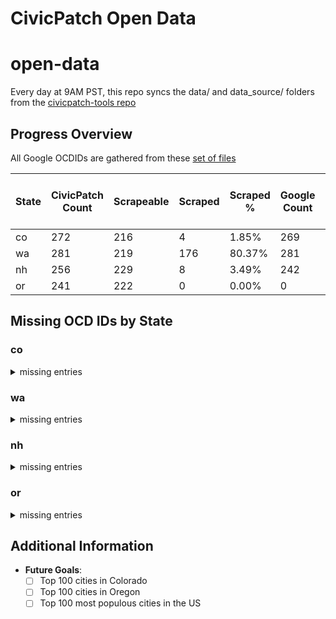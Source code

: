 # CivicPatch Open Data
# open-data

Every day at 9AM PST, this repo syncs the data/ and data_source/ folders from the
[civicpatch-tools repo](https://github.com/CivicPatch/civicpatch-tools)
    
## Progress Overview

All Google OCDIDs are gathered from these [set of files](https://drive.google.com/drive/folders/15DHdG3D4-IWeuAj5k-fTMUFVEkrYDGqn)

| State | CivicPatch Count | Scrapeable | Scraped | Scraped % | Google Count | Missing Places in CivicPatch | Missing Places in Google |
|-------|------------------|------------|---------|-----------|--------------|-----------------------|-------------------|
| co | 272 | 216 | 4 | 1.85% | 269 | 1 | 4 |
| wa | 281 | 219 | 176 | 80.37% | 281 | 2 | 2 |
| nh | 256 | 229 | 8 | 3.49% | 242 | 6 | 19 |
| or | 241 | 222 | 0 | 0.00% | 0 | 0 | 0 |

## Missing OCD IDs by State

### co

<details>
<summary>missing entries</summary>

#### Missing in CivicPatch:

**Places:**
- ocd-division/country:us/state:co/place:raymer_~new_raymer~

**Divisions:**
- ocd-division/country:us/state:co/place:arvada/council_district:1
- ocd-division/country:us/state:co/place:arvada/council_district:2
- ocd-division/country:us/state:co/place:arvada/council_district:3
- ocd-division/country:us/state:co/place:arvada/council_district:4
- ocd-division/country:us/state:co/place:centennial/council_district:1
- ocd-division/country:us/state:co/place:centennial/council_district:2
- ocd-division/country:us/state:co/place:centennial/council_district:3
- ocd-division/country:us/state:co/place:centennial/council_district:4
- ocd-division/country:us/state:co/place:colorado_springs/council_district:1
- ocd-division/country:us/state:co/place:colorado_springs/council_district:2
- ocd-division/country:us/state:co/place:colorado_springs/council_district:3
- ocd-division/country:us/state:co/place:colorado_springs/council_district:4
- ocd-division/country:us/state:co/place:colorado_springs/council_district:5
- ocd-division/country:us/state:co/place:colorado_springs/council_district:6
- ocd-division/country:us/state:co/place:fort_collins/council_district:1
- ocd-division/country:us/state:co/place:fort_collins/council_district:2
- ocd-division/country:us/state:co/place:fort_collins/council_district:3
- ocd-division/country:us/state:co/place:fort_collins/council_district:4
- ocd-division/country:us/state:co/place:fort_collins/council_district:5
- ocd-division/country:us/state:co/place:fort_collins/council_district:6
- ocd-division/country:us/state:co/place:greeley/ward:1
- ocd-division/country:us/state:co/place:greeley/ward:2
- ocd-division/country:us/state:co/place:greeley/ward:3
- ocd-division/country:us/state:co/place:greeley/ward:4
- ocd-division/country:us/state:co/place:longmont/ward:1
- ocd-division/country:us/state:co/place:longmont/ward:2
- ocd-division/country:us/state:co/place:longmont/ward:3
- ocd-division/country:us/state:co/place:loveland/ward:1
- ocd-division/country:us/state:co/place:loveland/ward:2
- ocd-division/country:us/state:co/place:loveland/ward:3
- ocd-division/country:us/state:co/place:loveland/ward:4
- ocd-division/country:us/state:co/place:pueblo/council_district:1
- ocd-division/country:us/state:co/place:pueblo/council_district:2
- ocd-division/country:us/state:co/place:pueblo/council_district:3
- ocd-division/country:us/state:co/place:pueblo/council_district:4
- ocd-division/country:us/state:co/place:thornton/ward:1
- ocd-division/country:us/state:co/place:thornton/ward:2
- ocd-division/country:us/state:co/place:thornton/ward:3
- ocd-division/country:us/state:co/place:thornton/ward:4
#### Missing in Google:

**Places:**
- ocd-division/country:us/state:co/place:raymer_(new_raymer)
- ocd-division/country:us/state:co/place:carbonate
- ocd-division/country:us/state:co/place:broomfield
- ocd-division/country:us/state:co/place:denver

**Divisions:**
- ocd-division/country:us/state:co/place:denver/council_district:1
- ocd-division/country:us/state:co/place:denver/council_district:10
- ocd-division/country:us/state:co/place:denver/council_district:11
- ocd-division/country:us/state:co/place:denver/council_district:2
- ocd-division/country:us/state:co/place:denver/council_district:3
- ocd-division/country:us/state:co/place:denver/council_district:4
- ocd-division/country:us/state:co/place:denver/council_district:5
- ocd-division/country:us/state:co/place:denver/council_district:6
- ocd-division/country:us/state:co/place:denver/council_district:7
- ocd-division/country:us/state:co/place:denver/council_district:8
- ocd-division/country:us/state:co/place:denver/council_district:9
- ocd-division/country:us/state:co/place:fort/council_district:1
- ocd-division/country:us/state:co/place:fort/council_district:2
- ocd-division/country:us/state:co/place:fort/council_district:3
- ocd-division/country:us/state:co/place:fort/council_district:4
- ocd-division/country:us/state:co/place:fort/council_district:5
- ocd-division/country:us/state:co/place:fort/council_district:6

</details>

### wa

<details>
<summary>missing entries</summary>

#### Missing in CivicPatch:

**Places:**
- ocd-division/country:us/state:wa/place:st_john
- ocd-division/country:us/state:wa/place:krupp

**Divisions:**
- ocd-division/country:us/state:wa/place:pomeroy/ward:1
- ocd-division/country:us/state:wa/place:pomeroy/ward:2
- ocd-division/country:us/state:wa/place:pomeroy/ward:3
- ocd-division/country:us/state:wa/place:pomeroy/ward:4
- ocd-division/country:us/state:wa/place:raymond/ward:1
- ocd-division/country:us/state:wa/place:raymond/ward:2
- ocd-division/country:us/state:wa/place:raymond/ward:3
#### Missing in Google:

**Places:**
- ocd-division/country:us/state:wa/place:krupp_(marlin)
- ocd-division/country:us/state:wa/place:st._john

**Divisions:**
- ocd-division/country:us/state:wa/place:anacortes/ward:1
- ocd-division/country:us/state:wa/place:anacortes/ward:2
- ocd-division/country:us/state:wa/place:anacortes/ward:3
- ocd-division/country:us/state:wa/place:bainbridge/council_district:1
- ocd-division/country:us/state:wa/place:bainbridge/council_district:2
- ocd-division/country:us/state:wa/place:bainbridge/council_district:3
- ocd-division/country:us/state:wa/place:bainbridge/council_district:4
- ocd-division/country:us/state:wa/place:bainbridge/council_district:5
- ocd-division/country:us/state:wa/place:bainbridge/council_district:6
- ocd-division/country:us/state:wa/place:bainbridge/council_district:7
- ocd-division/country:us/state:wa/place:bainbridge/ward:central
- ocd-division/country:us/state:wa/place:bainbridge/ward:north
- ocd-division/country:us/state:wa/place:bainbridge/ward:south
- ocd-division/country:us/state:wa/place:bellingham/ward:1
- ocd-division/country:us/state:wa/place:bellingham/ward:2
- ocd-division/country:us/state:wa/place:bellingham/ward:3
- ocd-division/country:us/state:wa/place:bellingham/ward:4
- ocd-division/country:us/state:wa/place:bellingham/ward:5
- ocd-division/country:us/state:wa/place:bellingham/ward:6
- ocd-division/country:us/state:wa/place:blaine/ward:1
- ocd-division/country:us/state:wa/place:blaine/ward:2
- ocd-division/country:us/state:wa/place:blaine/ward:3
- ocd-division/country:us/state:wa/place:bremerton/council_district:1
- ocd-division/country:us/state:wa/place:bremerton/council_district:2
- ocd-division/country:us/state:wa/place:bremerton/council_district:3
- ocd-division/country:us/state:wa/place:bremerton/council_district:4
- ocd-division/country:us/state:wa/place:bremerton/council_district:5
- ocd-division/country:us/state:wa/place:bremerton/council_district:6
- ocd-division/country:us/state:wa/place:bremerton/council_district:7
- ocd-division/country:us/state:wa/place:camas/ward:1
- ocd-division/country:us/state:wa/place:camas/ward:2
- ocd-division/country:us/state:wa/place:camas/ward:3
- ocd-division/country:us/state:wa/place:centralia/council_district:1
- ocd-division/country:us/state:wa/place:centralia/council_district:2
- ocd-division/country:us/state:wa/place:centralia/council_district:3
- ocd-division/country:us/state:wa/place:centralia/council_district:4
- ocd-division/country:us/state:wa/place:chehalis/council_district:1
- ocd-division/country:us/state:wa/place:chehalis/council_district:2
- ocd-division/country:us/state:wa/place:chehalis/council_district:3
- ocd-division/country:us/state:wa/place:chehalis/council_district:4
- ocd-division/country:us/state:wa/place:colville/ward:1
- ocd-division/country:us/state:wa/place:colville/ward:2
- ocd-division/country:us/state:wa/place:colville/ward:3
- ocd-division/country:us/state:wa/place:hoquiam/ward:1
- ocd-division/country:us/state:wa/place:hoquiam/ward:2
- ocd-division/country:us/state:wa/place:hoquiam/ward:3
- ocd-division/country:us/state:wa/place:hoquiam/ward:4
- ocd-division/country:us/state:wa/place:hoquiam/ward:5
- ocd-division/country:us/state:wa/place:hoquiam/ward:6
- ocd-division/country:us/state:wa/place:mount/ward:1
- ocd-division/country:us/state:wa/place:mount/ward:2
- ocd-division/country:us/state:wa/place:mount/ward:3
- ocd-division/country:us/state:wa/place:pasco/council_district:1
- ocd-division/country:us/state:wa/place:pasco/council_district:2
- ocd-division/country:us/state:wa/place:pasco/council_district:3
- ocd-division/country:us/state:wa/place:pasco/council_district:4
- ocd-division/country:us/state:wa/place:pasco/council_district:5
- ocd-division/country:us/state:wa/place:pasco/council_district:6
- ocd-division/country:us/state:wa/place:pullman/ward:1
- ocd-division/country:us/state:wa/place:pullman/ward:2
- ocd-division/country:us/state:wa/place:pullman/ward:3
- ocd-division/country:us/state:wa/place:puyallup/council_district:1
- ocd-division/country:us/state:wa/place:puyallup/council_district:2
- ocd-division/country:us/state:wa/place:puyallup/council_district:3
- ocd-division/country:us/state:wa/place:sedro-woolley/ward:1
- ocd-division/country:us/state:wa/place:sedro-woolley/ward:2
- ocd-division/country:us/state:wa/place:sedro-woolley/ward:3
- ocd-division/country:us/state:wa/place:sedro-woolley/ward:4
- ocd-division/country:us/state:wa/place:sedro-woolley/ward:5
- ocd-division/country:us/state:wa/place:sedro-woolley/ward:6
- ocd-division/country:us/state:wa/place:sunnyside/council_district:1
- ocd-division/country:us/state:wa/place:sunnyside/council_district:2
- ocd-division/country:us/state:wa/place:sunnyside/council_district:3
- ocd-division/country:us/state:wa/place:sunnyside/council_district:4
- ocd-division/country:us/state:wa/place:walla/ward:central
- ocd-division/country:us/state:wa/place:walla/ward:east
- ocd-division/country:us/state:wa/place:walla/ward:south
- ocd-division/country:us/state:wa/place:walla/ward:west
- ocd-division/country:us/state:wa/place:wenatchee/council_district:1
- ocd-division/country:us/state:wa/place:wenatchee/council_district:2
- ocd-division/country:us/state:wa/place:wenatchee/council_district:3
- ocd-division/country:us/state:wa/place:wenatchee/council_district:4
- ocd-division/country:us/state:wa/place:wenatchee/council_district:5
- ocd-division/country:us/state:wa/place:yakima/council_district:1
- ocd-division/country:us/state:wa/place:yakima/council_district:2
- ocd-division/country:us/state:wa/place:yakima/council_district:3
- ocd-division/country:us/state:wa/place:yakima/council_district:4
- ocd-division/country:us/state:wa/place:yakima/council_district:5
- ocd-division/country:us/state:wa/place:yakima/council_district:7

</details>

### nh

<details>
<summary>missing entries</summary>

#### Missing in CivicPatch:

**Places:**
- ocd-division/country:us/state:nh/place:millsfield
- ocd-division/country:us/state:nh/place:hale~s_location
- ocd-division/country:us/state:nh/place:wentworth~s_location
- ocd-division/country:us/state:nh/place:hart~s_location
- ocd-division/country:us/state:nh/place:pinkhams_grant
- ocd-division/country:us/state:nh/place:greens_grant

**Divisions:**
- ocd-division/country:us/state:nh/place:berlin/ward:1
- ocd-division/country:us/state:nh/place:berlin/ward:2
- ocd-division/country:us/state:nh/place:berlin/ward:3
- ocd-division/country:us/state:nh/place:berlin/ward:4
- ocd-division/country:us/state:nh/place:claremont/ward:1
- ocd-division/country:us/state:nh/place:claremont/ward:2
- ocd-division/country:us/state:nh/place:claremont/ward:3
- ocd-division/country:us/state:nh/place:concord/ward:1
- ocd-division/country:us/state:nh/place:concord/ward:10
- ocd-division/country:us/state:nh/place:concord/ward:2
- ocd-division/country:us/state:nh/place:concord/ward:3
- ocd-division/country:us/state:nh/place:concord/ward:4
- ocd-division/country:us/state:nh/place:concord/ward:5
- ocd-division/country:us/state:nh/place:concord/ward:6
- ocd-division/country:us/state:nh/place:concord/ward:7
- ocd-division/country:us/state:nh/place:concord/ward:8
- ocd-division/country:us/state:nh/place:concord/ward:9
- ocd-division/country:us/state:nh/place:derry/ward:1
- ocd-division/country:us/state:nh/place:derry/ward:2
- ocd-division/country:us/state:nh/place:derry/ward:3
- ocd-division/country:us/state:nh/place:derry/ward:4
- ocd-division/country:us/state:nh/place:dover/ward:1
- ocd-division/country:us/state:nh/place:dover/ward:2
- ocd-division/country:us/state:nh/place:dover/ward:3
- ocd-division/country:us/state:nh/place:dover/ward:4
- ocd-division/country:us/state:nh/place:dover/ward:5
- ocd-division/country:us/state:nh/place:dover/ward:6
- ocd-division/country:us/state:nh/place:franklin/ward:1
- ocd-division/country:us/state:nh/place:franklin/ward:2
- ocd-division/country:us/state:nh/place:franklin/ward:3
- ocd-division/country:us/state:nh/place:goffstown/ward:1
- ocd-division/country:us/state:nh/place:goffstown/ward:5
- ocd-division/country:us/state:nh/place:hooksett/ward:1
- ocd-division/country:us/state:nh/place:hooksett/ward:2
- ocd-division/country:us/state:nh/place:hooksett/ward:3
- ocd-division/country:us/state:nh/place:hooksett/ward:4
- ocd-division/country:us/state:nh/place:hooksett/ward:5
- ocd-division/country:us/state:nh/place:hooksett/ward:6
- ocd-division/country:us/state:nh/place:keene/ward:1
- ocd-division/country:us/state:nh/place:keene/ward:2
- ocd-division/country:us/state:nh/place:keene/ward:3
- ocd-division/country:us/state:nh/place:keene/ward:4
- ocd-division/country:us/state:nh/place:keene/ward:5
- ocd-division/country:us/state:nh/place:laconia/ward:1
- ocd-division/country:us/state:nh/place:laconia/ward:2
- ocd-division/country:us/state:nh/place:laconia/ward:3
- ocd-division/country:us/state:nh/place:laconia/ward:4
- ocd-division/country:us/state:nh/place:laconia/ward:5
- ocd-division/country:us/state:nh/place:laconia/ward:6
- ocd-division/country:us/state:nh/place:lebanon/ward:1
- ocd-division/country:us/state:nh/place:lebanon/ward:2
- ocd-division/country:us/state:nh/place:lebanon/ward:3
- ocd-division/country:us/state:nh/place:manchester/ward:1
- ocd-division/country:us/state:nh/place:manchester/ward:10
- ocd-division/country:us/state:nh/place:manchester/ward:11
- ocd-division/country:us/state:nh/place:manchester/ward:12
- ocd-division/country:us/state:nh/place:manchester/ward:2
- ocd-division/country:us/state:nh/place:manchester/ward:3
- ocd-division/country:us/state:nh/place:manchester/ward:4
- ocd-division/country:us/state:nh/place:manchester/ward:5
- ocd-division/country:us/state:nh/place:manchester/ward:6
- ocd-division/country:us/state:nh/place:manchester/ward:7
- ocd-division/country:us/state:nh/place:manchester/ward:8
- ocd-division/country:us/state:nh/place:manchester/ward:9
- ocd-division/country:us/state:nh/place:nashua/ward:1
- ocd-division/country:us/state:nh/place:nashua/ward:2
- ocd-division/country:us/state:nh/place:nashua/ward:3
- ocd-division/country:us/state:nh/place:nashua/ward:4
- ocd-division/country:us/state:nh/place:nashua/ward:5
- ocd-division/country:us/state:nh/place:nashua/ward:6
- ocd-division/country:us/state:nh/place:nashua/ward:7
- ocd-division/country:us/state:nh/place:nashua/ward:8
- ocd-division/country:us/state:nh/place:nashua/ward:9
- ocd-division/country:us/state:nh/place:portsmouth/ward:1
- ocd-division/country:us/state:nh/place:portsmouth/ward:2
- ocd-division/country:us/state:nh/place:portsmouth/ward:3
- ocd-division/country:us/state:nh/place:portsmouth/ward:4
- ocd-division/country:us/state:nh/place:portsmouth/ward:5
- ocd-division/country:us/state:nh/place:rochester/ward:1
- ocd-division/country:us/state:nh/place:rochester/ward:2
- ocd-division/country:us/state:nh/place:rochester/ward:3
- ocd-division/country:us/state:nh/place:rochester/ward:4
- ocd-division/country:us/state:nh/place:rochester/ward:5
- ocd-division/country:us/state:nh/place:rochester/ward:6
- ocd-division/country:us/state:nh/place:salem/ward:1
- ocd-division/country:us/state:nh/place:salem/ward:2
- ocd-division/country:us/state:nh/place:salem/ward:3
- ocd-division/country:us/state:nh/place:salem/ward:4
- ocd-division/country:us/state:nh/place:salem/ward:6
- ocd-division/country:us/state:nh/place:somersworth/ward:1
- ocd-division/country:us/state:nh/place:somersworth/ward:2
- ocd-division/country:us/state:nh/place:somersworth/ward:3
- ocd-division/country:us/state:nh/place:somersworth/ward:4
- ocd-division/country:us/state:nh/place:somersworth/ward:5
- ocd-division/country:us/state:nh/place:walpole/ward:1
- ocd-division/country:us/state:nh/place:walpole/ward:2
#### Missing in Google:

**Places:**
- ocd-division/country:us/state:nh/place:beans
- ocd-division/country:us/state:nh/place:martins
- ocd-division/country:us/state:nh/place:sargents
- ocd-division/country:us/state:nh/place:atkinson_and_gilmanton_academy
- ocd-division/country:us/state:nh/place:ervings
- ocd-division/country:us/state:nh/place:crawfords
- ocd-division/country:us/state:nh/place:greens
- ocd-division/country:us/state:nh/place:hadleys
- ocd-division/country:us/state:nh/place:hart's_location
- ocd-division/country:us/state:nh/place:kilkenny
- ocd-division/country:us/state:nh/place:cutts
- ocd-division/country:us/state:nh/place:odell
- ocd-division/country:us/state:nh/place:dixs
- ocd-division/country:us/state:nh/place:chandlers
- ocd-division/country:us/state:nh/place:pinkhams
- ocd-division/country:us/state:nh/place:low_and_burbanks
- ocd-division/country:us/state:nh/place:thompson_and_meserves
- ocd-division/country:us/state:nh/place:success
- ocd-division/country:us/state:nh/place:second_college

**Divisions:**
None

</details>

### or

<details>
<summary>missing entries</summary>

#### Missing in CivicPatch:

**Places:**
None

**Divisions:**
None
#### Missing in Google:

**Places:**
None

**Divisions:**
None

</details>

## Additional Information

- **Future Goals**:
    - [ ] Top 100 cities in Colorado
    - [ ] Top 100 cities in Oregon
    - [ ] Top 100 most populous cities in the US
